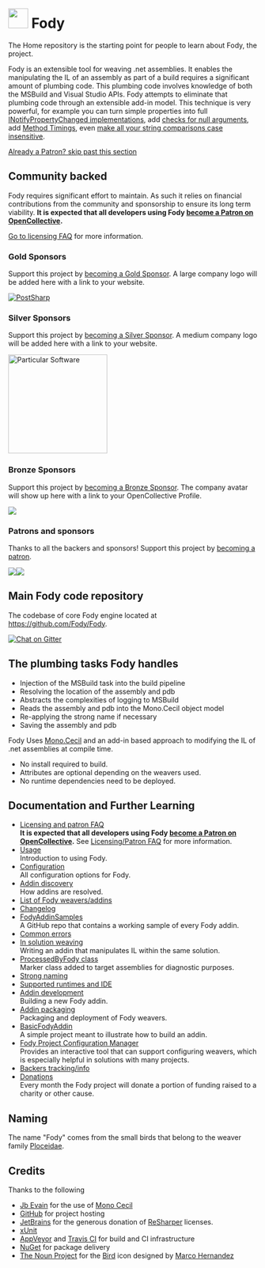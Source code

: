 # <img src="https://github.com/Fody/Home/raw/master/images/fody.png" height="40px"> Fody

The Home repository is the starting point for people to learn about Fody, the project.

Fody is an extensible tool for weaving .net assemblies. It enables the manipulating the IL of an assembly as part of a build requires a significant amount of plumbing code. This plumbing code involves knowledge of both the MSBuild and Visual Studio APIs. Fody attempts to eliminate that plumbing code through an extensible add-in model. This technique is very powerful, for example you can turn simple properties into full [INotifyPropertyChanged implementations](https://github.com/Fody/PropertyChanged), add [checks for null arguments](https://github.com/Fody/NullGuard), add [Method Timings](https://github.com/Fody/MethodTimer), even [make all your string comparisons case insensitive](https://github.com/Fody/Caseless).


<!--- StartOpenCollectiveBackers -->

[Already a Patron? skip past this section](#endofbacking)


## Community backed

Fody requires significant effort to maintain. As such it relies on financial contributions from the community and sponsorship to ensure its long term viability. **It is expected that all developers using Fody [become a Patron on OpenCollective](https://opencollective.com/fody/order/3059).**

[Go to licensing FAQ](https://github.com/Fody/Home/blob/master/pages/licensing-patron-faq.md) for more information.


### Gold Sponsors

Support this project by [becoming a Gold Sponsor](https://opencollective.com/fody/order/7088). A large company logo will be added here with a link to your website.

<a href="https://www.postsharp.net?utm_source=fody&utm_medium=referral"><img alt="PostSharp" src="https://raw.githubusercontent.com/Fody/Home/master/images/postsharp.png"></a>


### Silver Sponsors

Support this project by [becoming a Silver Sponsor](https://opencollective.com/fody/order/7086). A medium company logo will be added here with a link to your website.

<a href="https://particular.net/"><img alt="Particular Software" width="200px" src="https://raw.githubusercontent.com/Fody/Home/master/images/particular.svg?sanitize=true"></a>


### Bronze Sponsors

Support this project by [becoming a Bronze Sponsor](https://opencollective.com/fody/order/7085). The company avatar will show up here with a link to your OpenCollective Profile.

<a href="https://opencollective.com/fody/tiers/bronze/0/website"><img src="https://opencollective.com/fody/tiers/bronze/0/avatar.svg?avatarHeight=100"></a>


### Patrons and sponsors

Thanks to all the backers and sponsors! Support this project by [becoming a patron](https://opencollective.com/fody/order/3059).

<a href="https://opencollective.com/fody#contributors"><img src="https://opencollective.com/fody/sponsor.svg?width=890&avatarHeight=50&button=false"><img src="https://opencollective.com/fody/backer.svg?width=890&avatarHeight=50&button=false"></a>


<!--- EndOpenCollectiveBackers -->

<a href="#" id="endofbacking"></a>

## Main Fody code repository

The codebase of core Fody engine located at https://github.com/Fody/Fody.

[![Chat on Gitter](https://img.shields.io/gitter/room/fody/fody.svg?style=flat&max-age=86400)](https://gitter.im/Fody/Fody)

## The plumbing tasks Fody handles

  * Injection of the MSBuild task into the build pipeline
  * Resolving the location of the assembly and pdb
  * Abstracts the complexities of logging to MSBuild
  * Reads the assembly and pdb into the Mono.Cecil object model
  * Re-applying the strong name if necessary
  * Saving the assembly and pdb

Fody Uses [Mono.Cecil](http://www.mono-project.com/Cecil/) and an add-in based approach to modifying the IL of .net assemblies at compile time.

 * No install required to build.
 * Attributes are optional depending on the weavers used.
 * No runtime dependencies need to be deployed.


## Documentation and Further Learning

  * [Licensing and patron FAQ](https://github.com/Fody/Home/tree/master/pages/licensing-patron-faq.md)<br>
    **It is expected that all developers using Fody [become a Patron on OpenCollective](https://opencollective.com/fody/order/3059).** See [Licensing/Patron FAQ](https://github.com/Fody/Home/tree/master/pages/licensing-patron-faq.md) for more information.
  * [Usage](https://github.com/Fody/Home/tree/master/pages/usage.md)<br>
    Introduction to using Fody.
  * [Configuration](https://github.com/Fody/Home/tree/master/pages/configuration.md)<br>
    All configuration options for Fody.
  * [Addin discovery](https://github.com/Fody/Home/tree/master/pages/addin-discovery.md)<br>
    How addins are resolved.
  * [List of Fody weavers/addins](https://github.com/Fody/Home/tree/master/pages/addins.md)<br>
  * [Changelog](https://github.com/Fody/Fody/milestones?state=closed)
  * [FodyAddinSamples](https://github.com/Fody/FodyAddinSamples)<br>
    A GitHub repo that contains a working sample of every Fody addin.
  * [Common errors](https://github.com/Fody/Home/tree/master/pages/common-errors.md)
  * [In solution weaving](https://github.com/Fody/Home/tree/master/pages/in-solution-weaving.md)<br>
    Writing an addin that manipulates IL within the same solution.
  * [ProcessedByFody class](https://github.com/Fody/Home/tree/master/pages/processedbyfody-class.md)<br>
    Marker class added to target assemblies for diagnostic purposes.
  * [Strong naming](https://github.com/Fody/Home/tree/master/pages/strong-naming.md)
  * [Supported runtimes and IDE](https://github.com/Fody/Home/tree/master/pages/supported-runtimes-and-ide.md)
  * [Addin development](https://github.com/Fody/Home/tree/master/pages/addin-development.md)<br>
    Building a new Fody addin.
  * [Addin packaging](https://github.com/Fody/Home/tree/master/pages/addin-packaging.md)<br>
    Packaging and deployment of Fody weavers.
  * [BasicFodyAddin](/BasicFodyAddin)<br>
    A simple project meant to illustrate how to build an addin.
  * [Fody Project Configuration Manager](https://github.com/tom-englert/ProjectConfigurationManager/wiki/6.-Fody)<br>
    Provides an interactive tool that can support configuring weavers, which is especially helpful in solutions with many projects.
  * [Backers tracking/info](https://github.com/Fody/Home/tree/master/pages/backers.md)
  * [Donations](https://github.com/Fody/Home/tree/master/pages/donations.md)<br>
    Every month the Fody project will donate a portion of funding raised to a charity or other cause.


## Naming

The name "Fody" comes from the small birds that belong to the weaver family [Ploceidae](http://en.wikipedia.org/wiki/Fody).


## Credits

Thanks to the following

 * [Jb Evain](https://github.com/jbevain) for the use of [Mono Cecil](https://github.com/jbevain/cecil)
 * [GitHub](https://github.com/) for project hosting
 * [JetBrains](https://www.jetbrains.com/resharper/) for the generous donation of [ReSharper](https://www.jetbrains.com/resharper/) licenses.
 * [xUnit](https://xunit.github.io/)
 * [AppVeyor](https://www.appveyor.com/) and [Travis CI](https://travis-ci.org/) for build and CI infrastructure
 * [NuGet](https://www.nuget.org/) for package delivery
 * [The Noun Project](http://thenounproject.com) for the <a href="http://thenounproject.com/noun/bird/#icon-No6726">Bird</a> icon designed by <a href="http://thenounproject.com/MARCOHS">Marco Hernandez</a>
